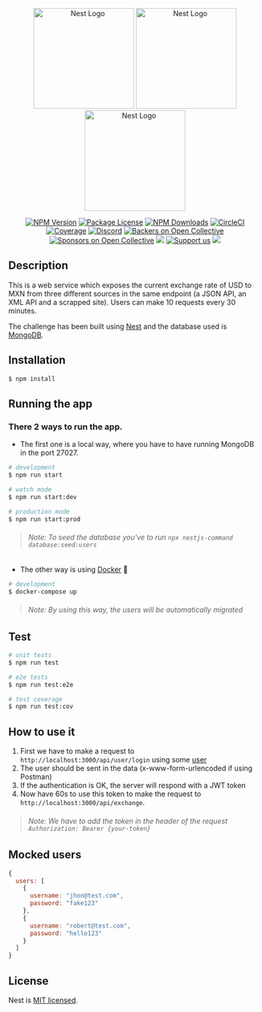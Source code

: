 <p align="center">
  <a href="http://nestjs.com/" target="blank"><img src="https://www.josebernalte.com/wp-content/uploads/2018/02/mongoDB.png" width="200" alt="Nest Logo" /></a>
  <a href="http://nestjs.com/" target="blank"><img src="https://nestjs.com/img/logo_text.svg" width="200" alt="Nest Logo" /></a>
  <a href="http://nestjs.com/" target="blank"><img src="https://miro.medium.com/max/2404/1*JUOITpaBdlrMP9D__-K5Fw.png" width="200" alt="Nest Logo" /></a>
</p>


[circleci-image]: https://img.shields.io/circleci/build/github/nestjs/nest/master?token=abc123def456
[circleci-url]: https://circleci.com/gh/nestjs/nest

<p align="center">
<a href="https://www.npmjs.com/~nestjscore" target="_blank"><img src="https://img.shields.io/npm/v/@nestjs/core.svg" alt="NPM Version" /></a>
<a href="https://www.npmjs.com/~nestjscore" target="_blank"><img src="https://img.shields.io/npm/l/@nestjs/core.svg" alt="Package License" /></a>
<a href="https://www.npmjs.com/~nestjscore" target="_blank"><img src="https://img.shields.io/npm/dm/@nestjs/common.svg" alt="NPM Downloads" /></a>
<a href="https://circleci.com/gh/nestjs/nest" target="_blank"><img src="https://img.shields.io/circleci/build/github/nestjs/nest/master" alt="CircleCI" /></a>
<a href="https://coveralls.io/github/nestjs/nest?branch=master" target="_blank"><img src="https://coveralls.io/repos/github/nestjs/nest/badge.svg?branch=master#9" alt="Coverage" /></a>
<a href="https://discord.gg/G7Qnnhy" target="_blank"><img src="https://img.shields.io/badge/discord-online-brightgreen.svg" alt="Discord"/></a>
<a href="https://opencollective.com/nest#backer" target="_blank"><img src="https://opencollective.com/nest/backers/badge.svg" alt="Backers on Open Collective" /></a>
<a href="https://opencollective.com/nest#sponsor" target="_blank"><img src="https://opencollective.com/nest/sponsors/badge.svg" alt="Sponsors on Open Collective" /></a>
  <a href="https://paypal.me/kamilmysliwiec" target="_blank"><img src="https://img.shields.io/badge/Donate-PayPal-ff3f59.svg"/></a>
    <a href="https://opencollective.com/nest#sponsor"  target="_blank"><img src="https://img.shields.io/badge/Support%20us-Open%20Collective-41B883.svg" alt="Support us"></a>
  <a href="https://twitter.com/nestframework" target="_blank"><img src="https://img.shields.io/twitter/follow/nestframework.svg?style=social&label=Follow"></a>
</p>
  <!--[![Backers on Open Collective](https://opencollective.com/nest/backers/badge.svg)](https://opencollective.com/nest#backer)
  [![Sponsors on Open Collective](https://opencollective.com/nest/sponsors/badge.svg)](https://opencollective.com/nest#sponsor)-->

## Description

This is a web service which exposes the current exchange rate of USD to MXN from three
different sources in the same endpoint (a JSON API, an XML API and a scrapped site). Users can make 10 requests every 30 minutes.

The challenge has been built using [Nest](https://github.com/nestjs/nest) and the database used is [MongoDB](https://www.mongodb.com/).

## Installation

```bash
$ npm install
```

## Running the app
### There 2 ways to run the app.

- The first one is a local way, where you have to have running MongoDB in the port 27027.

```bash
# development
$ npm run start

# watch mode
$ npm run start:dev

# production mode
$ npm run start:prod
```

> ###### Note: To seed the database you've to run `npx nestjs-command database:seed:users`

- The other way is using [Docker](https://www.docker.com/) 🐳

```bash
# development
$ docker-compose up
```

> ###### Note: By using this way, the users will be automatically migrated

## Test

```bash
# unit tests
$ npm run test

# e2e tests
$ npm run test:e2e

# test coverage
$ npm run test:cov
```

## How to use it

1. First we have to make a request to `http://localhost:3000/api/user/login` using some [user](#users)
2. The user should be sent in the data (x-www-form-urlencoded if using Postman)
3. If the authentication is OK, the server will respond with a JWT token
4. Now have 60s to use this token to make the request to `http://localhost:3000/api/exchange`.
   
> ###### Note: We have to add the token in the header of the request `Authorization: Bearer {your-token}` 

## <a id="users"></a> Mocked users

```js
{
  users: [
    {
      username: "jhon@test.com",
      password: "fake123"
    },
    {
      username: "robert@test.com",
      password: "hello123"
    }
  ]
}
```

## License

Nest is [MIT licensed](LICENSE).
